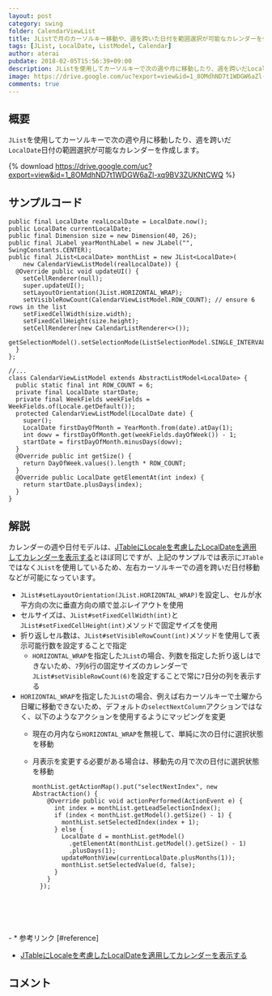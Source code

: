 ```yaml
---
layout: post
category: swing
folder: CalendarViewList
title: JListで月のカーソルキー移動や、週を跨いた日付を範囲選択が可能なカレンダーを作成する
tags: [JList, LocalDate, ListModel, Calendar]
author: aterai
pubdate: 2018-02-05T15:56:39+09:00
description: JListを使用してカーソルキーで次の週や月に移動したり、週を跨いだLocalDate日付の範囲選択が可能なカレンダーを作成します。
image: https://drive.google.com/uc?export=view&id=1_8OMdhND7t1WDGW6aZl-xq9BV3ZUKNtCWQ
comments: true
---
```

## 概要
`JList`を使用してカーソルキーで次の週や月に移動したり、週を跨いだ`LocalDate`日付の範囲選択が可能なカレンダーを作成します。

{% download https://drive.google.com/uc?export=view&id=1_8OMdhND7t1WDGW6aZl-xq9BV3ZUKNtCWQ %}

## サンプルコード
<pre class="prettyprint"><code>public final LocalDate realLocalDate = LocalDate.now();
public LocalDate currentLocalDate;
public final Dimension size = new Dimension(40, 26);
public final JLabel yearMonthLabel = new JLabel("", SwingConstants.CENTER);
public final JList&lt;LocalDate&gt; monthList = new JList&lt;LocalDate&gt;(
    new CalendarViewListModel(realLocalDate)) {
  @Override public void updateUI() {
    setCellRenderer(null);
    super.updateUI();
    setLayoutOrientation(JList.HORIZONTAL_WRAP);
    setVisibleRowCount(CalendarViewListModel.ROW_COUNT); // ensure 6 rows in the list
    setFixedCellWidth(size.width);
    setFixedCellHeight(size.height);
    setCellRenderer(new CalendarListRenderer&lt;&gt;());
    getSelectionModel().setSelectionMode(ListSelectionModel.SINGLE_INTERVAL_SELECTION);
  }
};

//...
class CalendarViewListModel extends AbstractListModel&lt;LocalDate&gt; {
  public static final int ROW_COUNT = 6;
  private final LocalDate startDate;
  private final WeekFields weekFields = WeekFields.of(Locale.getDefault());
  protected CalendarViewListModel(LocalDate date) {
    super();
    LocalDate firstDayOfMonth = YearMonth.from(date).atDay(1);
    int dowv = firstDayOfMonth.get(weekFields.dayOfWeek()) - 1;
    startDate = firstDayOfMonth.minusDays(dowv);
  }
  @Override public int getSize() {
    return DayOfWeek.values().length * ROW_COUNT;
  }
  @Override public LocalDate getElementAt(int index) {
    return startDate.plusDays(index);
  }
}
</code></pre>

## 解説
カレンダーの週や日付モデルは、[JTableにLocaleを考慮したLocalDateを適用してカレンダーを表示する](https://ateraimemo.com/Swing/CalendarViewTable.html)とほぼ同じですが、上記のサンプルでは表示に`JTable`ではなく`JList`を使用しているため、左右カーソルキーでの週を跨いだ日付移動などが可能になっています。

- `JList#setLayoutOrientation(JList.HORIZONTAL_WRAP)`を設定し、セルが水平方向の次に垂直方向の順で並ぶレイアウトを使用
- セルサイズは、`JList#setFixedCellWidth(int)`と`JList#setFixedCellHeight(int)`メソッドで固定サイズを使用
- 折り返しセル数は、`JList#setVisibleRowCount(int)`メソッドを使用して表示可能行数を設定することで指定
    - `HORIZONTAL_WRAP`を指定した`JList`の場合、列数を指定した折り返しはできないため、`7`列`6`行の固定サイズのカレンダーで`JList#setVisibleRowCount(6)`を設定することで常に`7`日分の列を表示する
- `HORIZONTAL_WRAP`を指定した`JList`の場合、例えば右カーソルキーで土曜から日曜に移動できないため、デフォルトの`selectNextColumn`アクションではなく、以下のようなアクションを使用するようにマッピングを変更
    - 現在の月内なら`HORIZONTAL_WRAP`を無視して、単純に次の日付に選択状態を移動
    - 月表示を変更する必要がある場合は、移動先の月で次の日付に選択状態を移動
        
        <pre class="prettyprint"><code>monthList.getActionMap().put("selectNextIndex", new AbstractAction() {
          @Override public void actionPerformed(ActionEvent e) {
            int index = monthList.getLeadSelectionIndex();
            if (index &lt; monthList.getModel().getSize() - 1) {
              monthList.setSelectedIndex(index + 1);
            } else {
              LocalDate d = monthList.getModel()
                .getElementAt(monthList.getModel().getSize() - 1)
                .plusDays(1);
              updateMonthView(currentLocalDate.plusMonths(1));
              monthList.setSelectedValue(d, false);
            }
          }
        });
</code></pre>
    - * 参考リンク [#reference]
- [JTableにLocaleを考慮したLocalDateを適用してカレンダーを表示する](https://ateraimemo.com/Swing/CalendarViewTable.html)

<!-- dummy comment line for breaking list -->

## コメント
